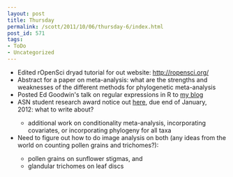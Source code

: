 ```yaml
---
layout: post
title: Thursday
permalink: /scott/2011/10/06/thursday-6/index.html
post_id: 571
tags: 
- ToDo
- Uncategorized
---
```


<ul>
	<li>Edited rOpenSci dryad tutorial for out website: <a href="http://ropensci.org/" target="_blank">http://ropensci.org/</a></li>
	<li>Abstract for a paper on meta-analysis: what are the strengths and weaknesses of the different methods for phylogenetic meta-analysis</li>
	<li>Posted Ed Goodwin's talk on regular expressions in R to <a href="http://r-ecology.blogspot.com/2011/10/r-tutorial-on-regular-expressions-regex.html" target="_blank">my blog</a></li>
	<li>ASN student research award notice out <a href="http://www.asnamnat.org/node/127" target="_blank">here</a>, due end of January, 2012: what to write about?</li>
<ul>
	<li>additional work on conditionality meta-analysis, incorporating covariates, or incorporating phylogeny for all taxa</li>
</ul>
	<li>Need to figure out how to do image analysis on both (any ideas from the world on counting pollen grains and trichomes?):</li>
<ul>
	<li>pollen grains on sunflower stigmas, and</li>
	<li>glandular trichomes on leaf discs</li>
</ul>
</ul>